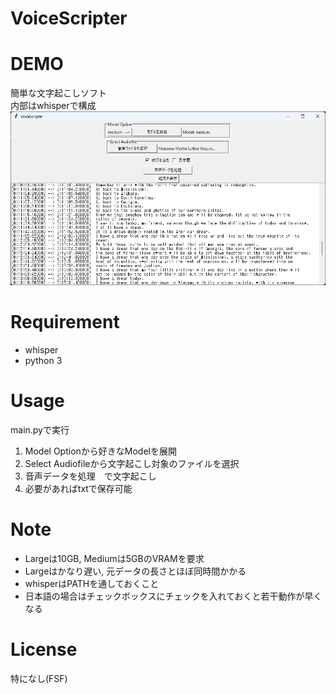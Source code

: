 # VoiceScripter

# DEMO
簡単な文字起こしソフト  
内部はwhisperで構成
![Alt text](image.png)

# Requirement

* whisper
* python 3

# Usage

main.pyで実行  
1. Model Optionから好きなModelを展開  
2. Select Audiofileから文字起こし対象のファイルを選択  
3. 音声データを処理　で文字起こし  
4. 必要があればtxtで保存可能  

# Note

 - Largeは10GB, Mediumは5GBのVRAMを要求
 - Largeはかなり遅い, 元データの長さとほぼ同時間かかる
 - whisperはPATHを通しておくこと
 - 日本語の場合はチェックボックスにチェックを入れておくと若干動作が早くなる


# License

特になし(FSF)
